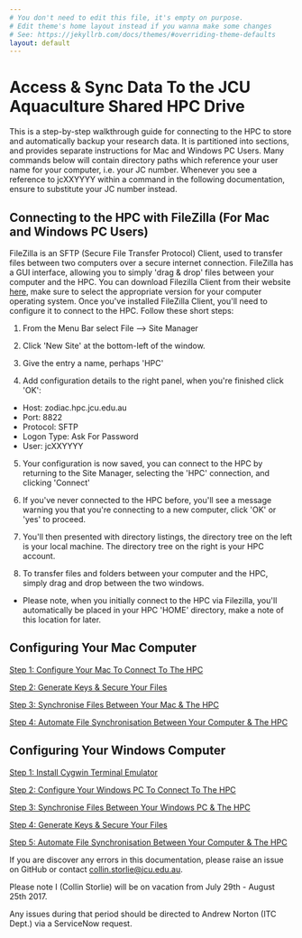 ```yaml
---
# You don't need to edit this file, it's empty on purpose.
# Edit theme's home layout instead if you wanna make some changes
# See: https://jekyllrb.com/docs/themes/#overriding-theme-defaults
layout: default
---
```

# Access & Sync Data To the JCU Aquaculture Shared HPC Drive

This is a step-by-step walkthrough guide for connecting to the HPC to store and automatically backup your research data.  It is partitioned into sections, and provides separate instructions for Mac and Windows PC Users.
Many commands below will contain directory paths which reference your user name for your computer, i.e. your JC number.
Whenever you see a reference to jcXXYYYY within a command in the following documentation, ensure to substitute your JC number instead.

## Connecting to the HPC with FileZilla (For Mac and Windows PC Users)

FileZilla is an SFTP (Secure File Transfer Protocol) Client, used to transfer files between two computers over a secure internet connection.  FileZilla has a GUI interface, allowing you to simply 'drag & drop' files between your computer and the HPC.
You can download Filezilla Client from their website <a href='https://filezilla-project.org/download.php'>here</a>, make sure to select the appropriate version for your computer operating system.
Once you've installed FileZilla Client, you'll need to configure it to connect to the HPC.  Follow these short steps:

1. From the Menu Bar select File --> Site Manager

2. Click 'New Site' at the bottom-left of the window.

3. Give the entry a name, perhaps 'HPC'

4. Add configuration details to the right panel, when you're finished click 'OK':
* Host: zodiac.hpc.jcu.edu.au
* Port: 8822
* Protocol: SFTP
* Logon Type: Ask For Password
* User: jcXXYYYY

5. Your configuration is now saved, you can connect to the HPC by returning to the Site Manager, selecting 
the 'HPC' connection, and clicking 'Connect'

6. If you've never connected to the HPC before, you'll see a message warning you that you're connecting to a new computer, click 'OK' or 'yes' to proceed.

7. You'll then presented with directory listings, the directory tree on the left is your local machine.  The directory tree on the right is your HPC account.

8. To transfer files and folders between your computer and the HPC, simply drag and drop between the two windows.
* Please note, when you initially connect to the HPC via Filezilla, you'll automatically be placed in your HPC 'HOME' directory, make a note of this location for later.

## Configuring Your Mac Computer

<p><a class="post-link" href="{{ site.baseurl | replace:'http:','https:' }}/{{ baseurl }}/macconnect/">Step 1: Configure Your Mac To Connect To The HPC</a></p>
<p><a class="post-link" href="{{ site.baseurl | replace:'http:','https:' }}/{{ baseurl }}/mackeys/">Step 2: Generate Keys & Secure Your Files</a></p>
<p><a class="post-link" href="{{ site.baseurl | replace:'http:','https:' }}/{{ baseurl }}/macsync/">Step 3: Synchronise Files Between Your Mac & The HPC</a></p>
<p><a class="post-link" href="{{ site.baseurl | replace:'http:','https:' }}/{{ baseurl }}/macautomate/">Step 4: Automate File Synchronisation Between Your Computer & The HPC</a></p>
     
## Configuring Your Windows Computer

<p><a class="post-link" href="{{ site.baseurl | replace:'http:','https:' }}/{{ baseurl }}/wincygwin/">Step 1: Install Cygwin Terminal Emulator</a></p>
<p><a class="post-link" href="{{ site.baseurl | replace:'http:','https:' }}/{{ baseurl }}/winconnect/">Step 2: Configure Your Windows PC To Connect To The HPC</a></p>
<p><a class="post-link" href="{{ site.baseurl | replace:'http:','https:' }}/{{ baseurl }}/winkeys/">Step 3: Synchronise Files Between Your Windows PC & The HPC</a></p>
<p><a class="post-link" href="{{ site.baseurl | replace:'http:','https:' }}/{{ baseurl }}/winsync/">Step 4: Generate Keys & Secure Your Files</a></p>
<p><a class="post-link" href="{{ site.baseurl | replace:'http:','https:' }}/{{ baseurl }}/winautomate/">Step 5: Automate File Synchronisation Between Your Computer & The HPC</a></p>

If you are discover any errors in this documentation, please raise an issue on GitHub or contact collin.storlie@jcu.edu.au.

Please note I (Collin Storlie) will be on vacation from July 29th - August 25th 2017. 

Any issues during that period should be directed to Andrew Norton (ITC Dept.) via a ServiceNow request.
